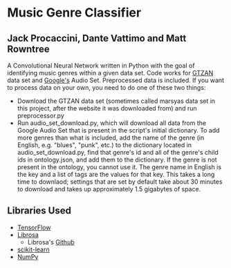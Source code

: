 # Music Genre Classifier
## Jack Procaccini, Dante Vattimo and Matt Rowntree

A Convolutional Neural Network written in Python with the goal of identifying music genres within a given data set.
Code works for [GTZAN](http://marsyas.info/downloads/datasets.html) data set and [Google's](https://research.google.com/audioset/index.html) Audio Set.
Preprocessed data is included. If you want to process data on your own, you need to do one of these two things:
* Download the GTZAN data set (sometimes called marsyas data set in this project, after the website it was downloaded from) and run preprocessor.py
* Run audio_set_download.py, which will download all data from the Google Audio Set that is present in the script's initial dictionary. To add more genres than what is included, add the name of the genre (in English, e.g. "blues", "punk", etc.) to the dictionary located in audio_set_download.py, find that genre's id and all of the genre's child ids in ontology.json, and add them to the dictionary. If the genre is not present in the ontology, you cannot use it. The genre name in English is the key and a list of tags are the values for that key. This takes a long time to downlaod; settings that are set by default take about 30 minutes to download and takes up approximately 1.5 gigabytes of space.

## Libraries Used
* [TensorFlow](https://www.tensorflow.org/)
* [Librosa](https://librosa.org/doc/latest/index.html)
    * Librosa's [Github](https://github.com/librosa/librosa)
* [scikit-learn](https://scikit-learn.org/stable/)
* [NumPy](https://numpy.org/)